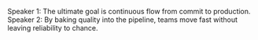 Speaker 1: The ultimate goal is continuous flow from commit to production.
Speaker 2: By baking quality into the pipeline, teams move fast without leaving reliability to chance.
